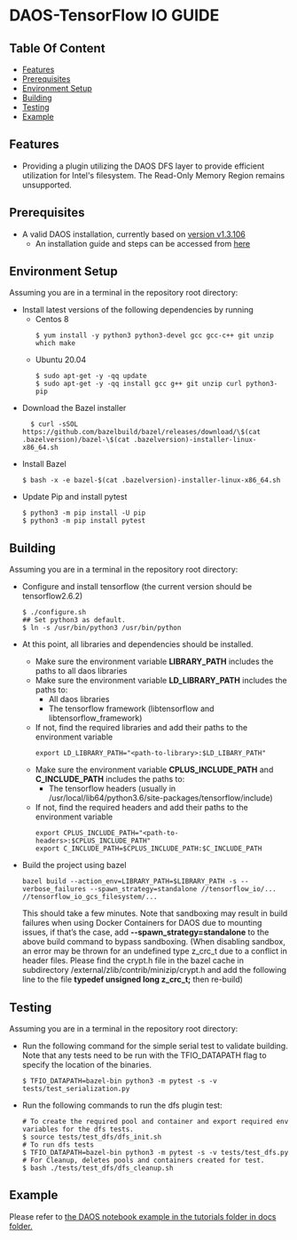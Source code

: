 # DAOS-TensorFlow IO GUIDE

## Table Of Content

- [Features](#features)
- [Prerequisites](#prerequisites)
- [Environment Setup](#environment-setup)
- [Building](#building)
- [Testing](#testing)
- [Example](#example)

## Features

* Providing a plugin utilizing the DAOS DFS layer to provide efficient utilization for Intel's filesystem. The Read-Only Memory Region remains unsupported.

## Prerequisites

* A valid DAOS installation, currently based on [version v1.3.106](https://github.com/daos-stack/daos/releases/tag/v1.3.106-tb)
  * An installation guide and steps can be accessed from [here](https://docs.daos.io/admin/installation/)

## Environment Setup

Assuming you are in a terminal in the repository root directory:

* Install latest versions of the following dependencies by running
  * Centos 8
    ```
    $ yum install -y python3 python3-devel gcc gcc-c++ git unzip which make
    ```
  *  Ubuntu 20.04
     ```
     $ sudo apt-get -y -qq update 
     $ sudo apt-get -y -qq install gcc g++ git unzip curl python3-pip
     ```
* Download the Bazel installer
  ```
    $ curl -sSOL https://github.com/bazelbuild/bazel/releases/download/\$(cat .bazelversion)/bazel-\$(cat .bazelversion)-installer-linux-x86_64.sh
  ```
* Install Bazel
  ```
  $ bash -x -e bazel-$(cat .bazelversion)-installer-linux-x86_64.sh
  ```
* Update Pip and install pytest
  ```
  $ python3 -m pip install -U pip
  $ python3 -m pip install pytest
  ```
  
## Building

Assuming you are in a terminal in the repository root directory:

* Configure and install tensorflow (the current version should be tensorflow2.6.2)
  ```
  $ ./configure.sh
  ## Set python3 as default.
  $ ln -s /usr/bin/python3 /usr/bin/python
  ```

* At this point, all libraries and dependencies should be installed.
  * Make sure the environment variable **LIBRARY_PATH** includes the paths to all daos libraries  
  * Make sure the environment variable **LD_LIBRARY_PATH** includes the paths to:
    * All daos libraries
    * The tensorflow framework (libtensorflow and libtensorflow_framework)
  * If not, find the required libraries and add their paths to the environment variable
    ```
    export LD_LIBRARY_PATH="<path-to-library>:$LD_LIBARY_PATH"
    ```
  * Make sure the environment variable **CPLUS_INCLUDE_PATH** and **C_INCLUDE_PATH** includes the paths to:
    * The tensorflow headers (usually in /usr/local/lib64/python3.6/site-packages/tensorflow/include)
  * If not, find the required headers and add their paths to the environment variable
    ```
    export CPLUS_INCLUDE_PATH="<path-to-headers>:$CPLUS_INCLUDE_PATH"
    export C_INCLUDE_PATH=$CPLUS_INCLUDE_PATH:$C_INCLUDE_PATH
    ```

* Build the project using bazel
  ```
  bazel build --action_env=LIBRARY_PATH=$LIBRARY_PATH -s --verbose_failures --spawn_strategy=standalone //tensorflow_io/... //tensorflow_io_gcs_filesystem/...
  ```
  This should take a few minutes. Note that sandboxing may result in build failures when using Docker Containers for DAOS due to mounting issues, if that’s the case, add **--spawn_strategy=standalone** to the above build command to bypass sandboxing. (When disabling sandbox, an error may be thrown for an undefined type z_crc_t due to a conflict in header files. Please find the crypt.h file in the bazel cache in subdirectory /external/zlib/contrib/minizip/crypt.h and add the following line to the file **typedef unsigned long z_crc_t;** then re-build)



## Testing
Assuming you are in a terminal in the repository root directory:

* Run the following command for the simple serial test to validate building. Note that any tests need to be run with the TFIO_DATAPATH flag to specify the location of the binaries.
  ```
  $ TFIO_DATAPATH=bazel-bin python3 -m pytest -s -v tests/test_serialization.py

  ```

* Run the following commands to run the dfs plugin test:
  ```
  # To create the required pool and container and export required env variables for the dfs tests.
  $ source tests/test_dfs/dfs_init.sh
  # To run dfs tests
  $ TFIO_DATAPATH=bazel-bin python3 -m pytest -s -v tests/test_dfs.py
  # For Cleanup, deletes pools and containers created for test.
  $ bash ./tests/test_dfs/dfs_cleanup.sh
  ```

## Example

Please refer to [the DAOS notebook example in the tutorials folder in docs folder.](tutorials/daos.ipynb)


